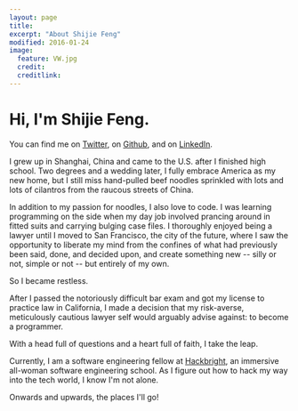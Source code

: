 ```yaml
---
layout: page
title:
excerpt: "About Shijie Feng"
modified: 2016-01-24
image:
  feature: VW.jpg
  credit: 
  creditlink: 
---
```

# Hi, I'm Shijie Feng.

You can find me on [Twitter](https://twitter.com/Neon_Badger), on [Github](https://github.com/neonbadger), and on [LinkedIn](https://linkedin.com/in/shijiefeng).

I grew up in Shanghai, China and came to the U.S. after I finished high school. Two degrees and a wedding later, I fully embrace America as my new home, but I still miss hand-pulled beef noodles sprinkled with lots and lots of cilantros from the raucous streets of China.

In addition to my passion for noodles, I also love to code. I was learning programming on the side when my day job involved prancing around in fitted suits and carrying bulging case files. I thoroughly enjoyed being a lawyer until I moved to San Francisco, the city of the future, where I saw the opportunity to liberate my mind from the confines of what had previously been said, done, and decided upon, and create something new -- silly or not, simple or not -- but entirely of my own.

So I became restless. 

After I passed the notoriously difficult bar exam and got my license to practice law in California, I made a decision that my risk-averse, meticulously cautious lawyer self would arguably advise against: to become a programmer.

With a head full of questions and a heart full of faith, I take the leap.

Currently, I am a software engineering fellow at [Hackbright](https://hackbrightacademy.com), an immersive all-woman software engineering school. As I figure out how to hack my way into the tech world, I know I'm not alone. 

Onwards and upwards, the places I'll go!
